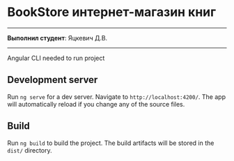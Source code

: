# BookStore интернет-магазин книг

---

**Выполнил студент**: Яцкевич Д.В.

---

Angular CLI needed to run project

## Development server

Run `ng serve` for a dev server. Navigate to `http://localhost:4200/`. The app will automatically reload if you change any of the source files.

## Build

Run `ng build` to build the project. The build artifacts will be stored in the `dist/` directory.
